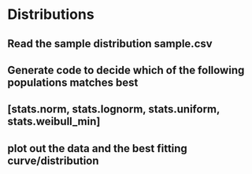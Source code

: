 # Distributions
## Read the sample distribution sample.csv
## Generate code to decide which of the following populations matches best
## [stats.norm, stats.lognorm, stats.uniform, stats.weibull_min]
## plot out the data and the best fitting curve/distribution 